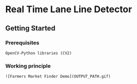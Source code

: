 # Real Time Lane Line Detector

 
## Getting Started

### Prerequisites

```
OpenCV-Python libraries (CV2)
```
### Working principle


```
![Farmers Market Finder Demo](OUTPUT_PATH.gif)

